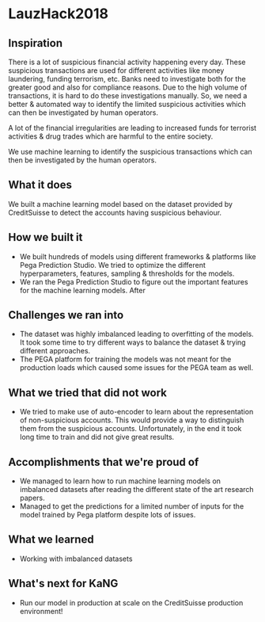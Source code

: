 # LauzHack2018

## Inspiration
There is a lot of suspicious financial activity happening every day. These suspicious transactions are used for different activities like money laundering, funding terrorism, etc. Banks need to investigate both for the greater good and also for compliance reasons. Due to the high volume of transactions, it is hard to do these investigations manually. So, we need a better & automated way to identify the limited suspicious activities which can then be investigated by human operators.

A lot of the financial irregularities are leading to increased funds for terrorist activities & drug trades which are harmful to the entire society. 

We use machine learning to identify the suspicious transactions which can then be investigated by the human operators. 

## What it does
We built a machine learning model based on the dataset provided by CreditSuisse to detect the accounts having suspicious behaviour.

## How we built it
* We built hundreds of models using different frameworks & platforms like Pega Prediction Studio. We tried to optimize the different hyperparameters, features, sampling & thresholds for the models. 
* We ran the Pega Prediction Studio to figure out the important features for the machine learning models. After

## Challenges we ran into
* The dataset was highly imbalanced leading to overfitting of the models. It took some time to try different ways to balance the dataset & trying different approaches. 
* The PEGA platform for training the models was not meant for the production loads which caused some issues for the PEGA team as well. 

## What we tried that did not work
* We tried to make use of auto-encoder to learn about the representation of non-suspicious accounts. This would provide a way to distinguish them from the suspicious accounts. Unfortunately, in the end it took long time to train and did not give great results.

## Accomplishments that we're proud of
* We managed to learn how to run machine learning models on imbalanced datasets after reading the different state of the art research papers.
* Managed to get the predictions for a limited number of inputs for the model trained by Pega platform despite lots of issues.

## What we learned
* Working with imbalanced datasets


## What's next for KaNG
* Run our model in production at scale on the CreditSuisse production environment!

